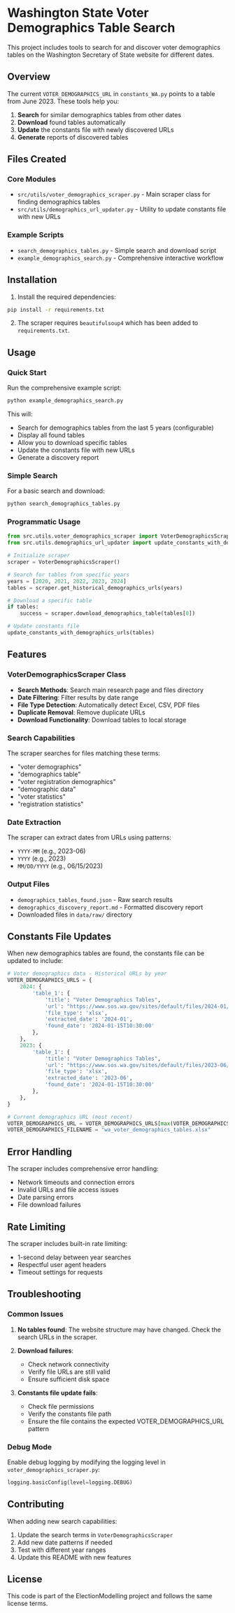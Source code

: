 # Washington State Voter Demographics Table Search

This project includes tools to search for and discover voter demographics tables on the Washington Secretary of State website for different dates.

## Overview

The current `VOTER_DEMOGRAPHICS_URL` in `constants_WA.py` points to a table from June 2023. These tools help you:

1. **Search** for similar demographics tables from other dates
2. **Download** found tables automatically
3. **Update** the constants file with newly discovered URLs
4. **Generate** reports of discovered tables

## Files Created

### Core Modules
- `src/utils/voter_demographics_scraper.py` - Main scraper class for finding demographics tables
- `src/utils/demographics_url_updater.py` - Utility to update constants file with new URLs

### Example Scripts
- `search_demographics_tables.py` - Simple search and download script
- `example_demographics_search.py` - Comprehensive interactive workflow

## Installation

1. Install the required dependencies:
```bash
pip install -r requirements.txt
```

2. The scraper requires `beautifulsoup4` which has been added to `requirements.txt`.

## Usage

### Quick Start

Run the comprehensive example script:
```bash
python example_demographics_search.py
```

This will:
- Search for demographics tables from the last 5 years (configurable)
- Display all found tables
- Allow you to download specific tables
- Update the constants file with new URLs
- Generate a discovery report

### Simple Search

For a basic search and download:
```bash
python search_demographics_tables.py
```

### Programmatic Usage

```python
from src.utils.voter_demographics_scraper import VoterDemographicsScraper
from src.utils.demographics_url_updater import update_constants_with_demographics_urls

# Initialize scraper
scraper = VoterDemographicsScraper()

# Search for tables from specific years
years = [2020, 2021, 2022, 2023, 2024]
tables = scraper.get_historical_demographics_urls(years)

# Download a specific table
if tables:
    success = scraper.download_demographics_table(tables[0])

# Update constants file
update_constants_with_demographics_urls(tables)
```

## Features

### VoterDemographicsScraper Class

- **Search Methods**: Search main research page and files directory
- **Date Filtering**: Filter results by date range
- **File Type Detection**: Automatically detect Excel, CSV, PDF files
- **Duplicate Removal**: Remove duplicate URLs
- **Download Functionality**: Download tables to local storage

### Search Capabilities

The scraper searches for files matching these terms:
- "voter demographics"
- "demographics table"
- "voter registration demographics"
- "demographic data"
- "voter statistics"
- "registration statistics"

### Date Extraction

The scraper can extract dates from URLs using patterns:
- `YYYY-MM` (e.g., 2023-06)
- `YYYY` (e.g., 2023)
- `MM/DD/YYYY` (e.g., 06/15/2023)

### Output Files

- `demographics_tables_found.json` - Raw search results
- `demographics_discovery_report.md` - Formatted discovery report
- Downloaded files in `data/raw/` directory

## Constants File Updates

When new demographics tables are found, the constants file can be updated to include:

```python
# Voter demographics data - Historical URLs by year
VOTER_DEMOGRAPHICS_URLS = {
    2024: {
        'table_1': {
            'title': "Voter Demographics Tables",
            'url': "https://www.sos.wa.gov/sites/default/files/2024-01/Voter%20Demographics%20Tables.xlsx",
            'file_type': 'xlsx',
            'extracted_date': '2024-01',
            'found_date': '2024-01-15T10:30:00'
        },
    },
    2023: {
        'table_1': {
            'title': "Voter Demographics Tables",
            'url': "https://www.sos.wa.gov/sites/default/files/2023-06/Voter%20Demographics%20Tables.xlsx",
            'file_type': 'xlsx',
            'extracted_date': '2023-06',
            'found_date': '2024-01-15T10:30:00'
        },
    },
}

# Current demographics URL (most recent)
VOTER_DEMOGRAPHICS_URL = VOTER_DEMOGRAPHICS_URLS[max(VOTER_DEMOGRAPHICS_URLS.keys())]['table_1']['url']
VOTER_DEMOGRAPHICS_FILENAME = "wa_voter_demographics_tables.xlsx"
```

## Error Handling

The scraper includes comprehensive error handling:
- Network timeouts and connection errors
- Invalid URLs and file access issues
- Date parsing errors
- File download failures

## Rate Limiting

The scraper includes built-in rate limiting:
- 1-second delay between year searches
- Respectful user agent headers
- Timeout settings for requests

## Troubleshooting

### Common Issues

1. **No tables found**: The website structure may have changed. Check the search URLs in the scraper.

2. **Download failures**: 
   - Check network connectivity
   - Verify file URLs are still valid
   - Ensure sufficient disk space

3. **Constants file update fails**:
   - Check file permissions
   - Verify the constants file path
   - Ensure the file contains the expected VOTER_DEMOGRAPHICS_URL pattern

### Debug Mode

Enable debug logging by modifying the logging level in `voter_demographics_scraper.py`:
```python
logging.basicConfig(level=logging.DEBUG)
```

## Contributing

When adding new search capabilities:
1. Update the search terms in `VoterDemographicsScraper`
2. Add new date patterns if needed
3. Test with different year ranges
4. Update this README with new features

## License

This code is part of the ElectionModelling project and follows the same license terms. 